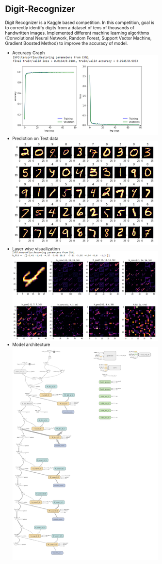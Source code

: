 # Digit-Recognizer
Digit Recognizer is a Kaggle based competition. In this competition, goal is to correctly identify digits from a dataset of tens of thousands of handwritten images. Implemented different machine learning algorithms (Convolutional Neural Network, Random Forest, Support Vector Machine, Gradient Boosted Method) to improve the accuracy of model. 
- Accuracy Graph
![Accuracy](/DIGITaCC.PNG)
- Prediction on Test data
![Prediction on Test dataset](/MODELPREDICTION.PNG)
- Layer wise visualization
![Layer visulization](/LAYERVISULIZATION.PNG)
- Model architecture
![Model Architecture](/png.png)
